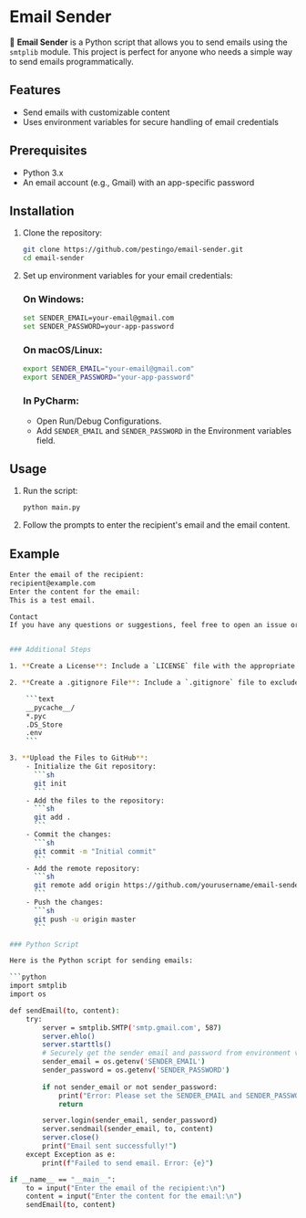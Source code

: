 # Email Sender

📧 **Email Sender** is a Python script that allows you to send emails using the `smtplib` module. This project is perfect for anyone who needs a simple way to send emails programmatically.

## Features

- Send emails with customizable content
- Uses environment variables for secure handling of email credentials

## Prerequisites

- Python 3.x
- An email account (e.g., Gmail) with an app-specific password

## Installation

1. Clone the repository:
    ```sh
    git clone https://github.com/pestingo/email-sender.git
    cd email-sender
    ```

2. Set up environment variables for your email credentials:

    ### On Windows:
    ```sh
    set SENDER_EMAIL=your-email@gmail.com
    set SENDER_PASSWORD=your-app-password
    ```

    ### On macOS/Linux:
    ```sh
    export SENDER_EMAIL="your-email@gmail.com"
    export SENDER_PASSWORD="your-app-password"
    ```

    ### In PyCharm:
    - Open Run/Debug Configurations.
    - Add `SENDER_EMAIL` and `SENDER_PASSWORD` in the Environment variables field.

## Usage

1. Run the script:
    ```sh
    python main.py
    ```

2. Follow the prompts to enter the recipient's email and the email content.

## Example

```sh
Enter the email of the recipient:
recipient@example.com
Enter the content for the email:
This is a test email.

Contact
If you have any questions or suggestions, feel free to open an issue or contact me at pesterpestingo@gmail.com.


### Additional Steps

1. **Create a License**: Include a `LICENSE` file with the appropriate license text. For example, use the MIT License if you want others to freely use and modify your code.

2. **Create a .gitignore File**: Include a `.gitignore` file to exclude unnecessary files from your repository. For Python projects, you can use the following:

    ```text
    __pycache__/
    *.pyc
    .DS_Store
    .env
    ```

3. **Upload the Files to GitHub**:
    - Initialize the Git repository:
      ```sh
      git init
      ```
    - Add the files to the repository:
      ```sh
      git add .
      ```
    - Commit the changes:
      ```sh
      git commit -m "Initial commit"
      ```
    - Add the remote repository:
      ```sh
      git remote add origin https://github.com/yourusername/email-sender.git
      ```
    - Push the changes:
      ```sh
      git push -u origin master
      ```

### Python Script

Here is the Python script for sending emails:

```python
import smtplib
import os

def sendEmail(to, content):
    try:
        server = smtplib.SMTP('smtp.gmail.com', 587)
        server.ehlo()
        server.starttls()
        # Securely get the sender email and password from environment variables
        sender_email = os.getenv('SENDER_EMAIL')
        sender_password = os.getenv('SENDER_PASSWORD')
        
        if not sender_email or not sender_password:
            print("Error: Please set the SENDER_EMAIL and SENDER_PASSWORD environment variables.")
            return

        server.login(sender_email, sender_password)
        server.sendmail(sender_email, to, content)
        server.close()
        print("Email sent successfully!")
    except Exception as e:
        print(f"Failed to send email. Error: {e}")

if __name__ == "__main__":
    to = input("Enter the email of the recipient:\n")
    content = input("Enter the content for the email:\n")
    sendEmail(to, content)
